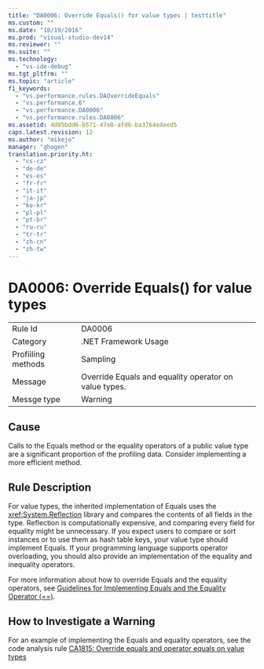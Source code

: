 ```yaml
---
title: "DA0006: Override Equals() for value types | testtitle"
ms.custom: ""
ms.date: "10/19/2016"
ms.prod: "visual-studio-dev14"
ms.reviewer: ""
ms.suite: ""
ms.technology: 
  - "vs-ide-debug"
ms.tgt_pltfrm: ""
ms.topic: "article"
f1_keywords: 
  - "vs.performance.rules.DAOverrideEquals"
  - "vs.performance.6"
  - "vs.performance.DA0006"
  - "vs.performance.rules.DA0006"
ms.assetid: 4d85bdd6-b571-47e0-afd6-ba3764e4eed5
caps.latest.revision: 12
ms.author: "mikejo"
manager: "ghogen"
translation.priority.ht: 
  - "cs-cz"
  - "de-de"
  - "es-es"
  - "fr-fr"
  - "it-it"
  - "ja-jp"
  - "ko-kr"
  - "pl-pl"
  - "pt-br"
  - "ru-ru"
  - "tr-tr"
  - "zh-cn"
  - "zh-tw"
---
```

# DA0006: Override Equals() for value types
|||  
|-|-|  
|Rule Id|DA0006|  
|Category|.NET Framework Usage|  
|Profiiling methods|Sampling|  
|Message|Override Equals and equality operator on value types.|  
|Messge type|Warning|  
  
## Cause  
 Calls to the Equals method or the equality operators of a  public value type are a significant proportion of the profiling data. Consider implementing a more efficient method.  
  
## Rule Description  
 For value types, the inherited implementation of Equals uses the <xref:System.Reflection> library and compares the contents of all fields in the type. Reflection is computationally expensive, and comparing every field for equality might be unnecessary. If you expect users to compare or sort instances or to use them as hash table keys, your value type should implement Equals. If your programming language supports operator overloading, you should also provide an implementation of the equality and inequality operators.  
  
 For more information about how to override Equals and the equality operators, see [Guidelines for Implementing Equals and the Equality Operator (==)](http://go.microsoft.com/fwlink/?LinkId=177818).  
  
## How to Investigate a Warning  
 For an example of implementing the Equals and equality operators, see the code analysis rule [CA1815: Override equals and operator equals on value types](../code-quality/ca1815--override-equals-and-operator-equals-on-value-types.md)